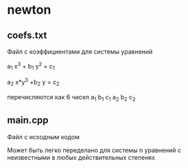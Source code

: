 # newton
## coefs.txt
Файл с коэффициентами для системы уравнений

a<sub>1</sub> x<sup>3</sup> + b<sub>1</sub> y<sup>2</sup> = c<sub>1</sub>

a<sub>2</sub> x\*y<sup>3</sup> +b<sub>2</sub> y = c<sub>2</sub>

перечисляются как 6 чисел a<sub>1</sub> b<sub>1</sub> c<sub>1</sub> a<sub>2</sub> b<sub>2</sub> c<sub>2</sub>

## main.cpp
Файл с исходным кодом

Может быть легко переделано для системы n уравнений c неизвестными в любых действительных степенях
